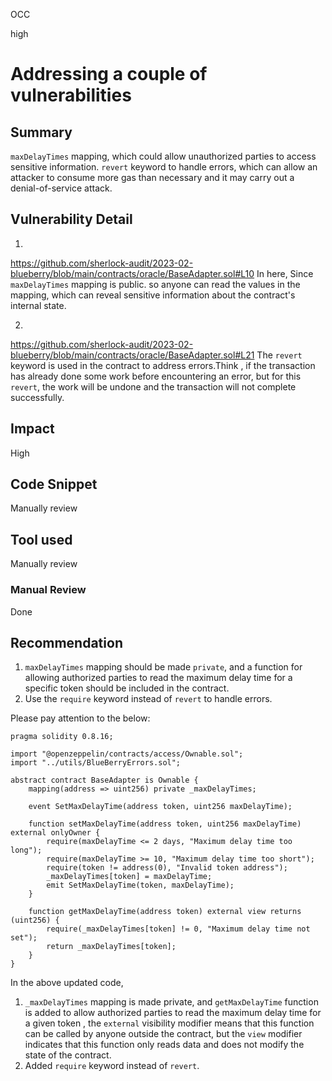 OCC

high

# Addressing a couple of vulnerabilities


## Summary
`maxDelayTimes` mapping, which could allow unauthorized parties to access sensitive information.
`revert` keyword to handle errors, which can allow an attacker to consume more gas than necessary and it may carry out a denial-of-service attack. 


## Vulnerability Detail
1.
https://github.com/sherlock-audit/2023-02-blueberry/blob/main/contracts/oracle/BaseAdapter.sol#L10
In here, Since `maxDelayTimes` mapping is public. so anyone can read the values in the mapping, which can reveal sensitive information about the contract's internal state.

2.
https://github.com/sherlock-audit/2023-02-blueberry/blob/main/contracts/oracle/BaseAdapter.sol#L21
The `revert `keyword is used in the contract to address errors.Think , if the transaction has already done some work before encountering an error, but for this `revert`, the work will be undone and the transaction will not complete successfully.


## Impact
High

## Code Snippet
Manually review

## Tool used
Manually review

### Manual Review
Done

## Recommendation
1. `maxDelayTimes` mapping should be made `private`, and a function for allowing authorized parties to read the maximum delay time for a specific token should be included in the contract.
2. Use the `require` keyword instead of `revert` to handle errors.

Please pay attention to the below: 

```solidity
pragma solidity 0.8.16;

import "@openzeppelin/contracts/access/Ownable.sol";
import "../utils/BlueBerryErrors.sol";

abstract contract BaseAdapter is Ownable {
    mapping(address => uint256) private _maxDelayTimes;

    event SetMaxDelayTime(address token, uint256 maxDelayTime);

    function setMaxDelayTime(address token, uint256 maxDelayTime) external onlyOwner {
        require(maxDelayTime <= 2 days, "Maximum delay time too long");
        require(maxDelayTime >= 10, "Maximum delay time too short");
        require(token != address(0), "Invalid token address");
        _maxDelayTimes[token] = maxDelayTime;
        emit SetMaxDelayTime(token, maxDelayTime);
    }

    function getMaxDelayTime(address token) external view returns (uint256) {
        require(_maxDelayTimes[token] != 0, "Maximum delay time not set");
        return _maxDelayTimes[token];
    }
}

```
In the above updated code,
1.   `_maxDelayTimes` mapping is made private, and `getMaxDelayTime` function is added to allow authorized parties to read the maximum delay time for a given token , the `external` visibility modifier means that this function can be called by anyone outside the contract, but the `view` modifier indicates that this function only reads data and does not modify the state of the contract. 
2.  Added `require` keyword instead of `revert`.